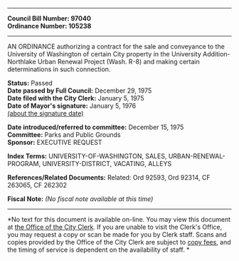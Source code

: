 * * * * *  
  
**Council Bill Number: [](#h0)[](#h2)97040**   
**Ordinance Number: 105238**  
  
* * * * *  
  
AN ORDINANCE authorizing a contract for the sale and conveyance to the University of Washington of certain City property in the University Addition-Northlake Urban Renewal Project (Wash. R-8) and making certain determinations in such connection.  
  
**Status:** Passed   
**Date passed by Full Council:** December 29, 1975   
**Date filed with the City Clerk:** January 5, 1975   
**Date of Mayor's signature:** January 5, 1976   
[(about the signature date)](/~public/approvaldate.htm)   
  
  
**Date introduced/referred to committee:** December 15, 1975   
**Committee:** Parks and Public Grounds   
**Sponsor:** EXECUTIVE REQUEST   
  
**Index Terms:** UNIVERSITY-OF-WASHINGTON, SALES, URBAN-RENEWAL-PROGRAM, UNIVERSITY-DISTRICT, VACATING, ALLEYS  
  
**References/Related Documents:** Related: Ord 92593, Ord 92314, CF 263065, CF 262302  
  
**Fiscal Note:** *(No fiscal note available at this time)*  
  
* * * * *  
  
*No text for this document is available on-line. You may view this document at [the Office of the City Clerk](http://www.seattle.gov/leg/clerk/contactUs.htm). If you are unable to visit the Clerk's Office, you may request a copy or scan be made for you by Clerk staff. Scans and copies provided by the Office of the City Clerk are subject to [copy fees](http://clerk.seattle.gov/~public/clerkfees.htm), and the timing of service is dependent on the availability of staff. *  
  
  
